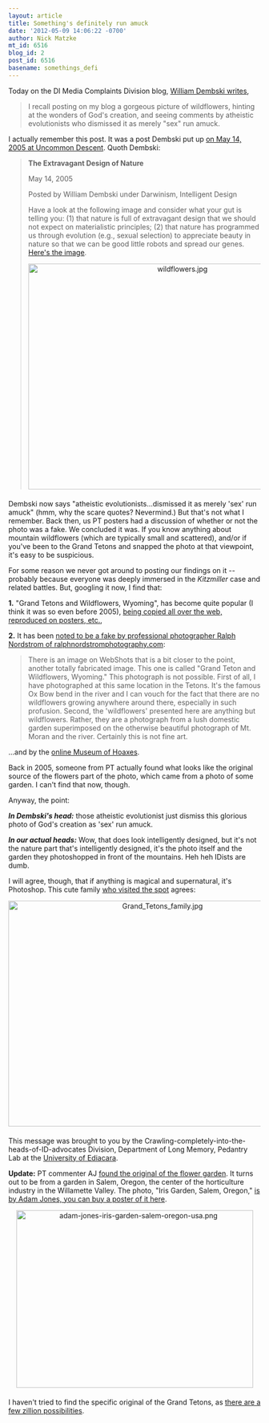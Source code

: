 ```yaml
---
layout: article
title: Something's definitely run amuck
date: '2012-05-09 14:06:22 -0700'
author: Nick Matzke
mt_id: 6516
blog_id: 2
post_id: 6516
basename: somethings_defi
---
```

Today on the DI Media Complaints Division blog, [William Dembski writes](http://www.evolutionnews.org/2012/05/is_darwinism_th059411.html),

> I recall posting on my blog a gorgeous picture of wildflowers, hinting at the wonders of God's creation, and seeing comments by atheistic evolutionists who dismissed it as merely "sex" run amuck.

I actually remember this post.  It was a post Dembski put up [on May 14, 2005 at Uncommon Descent](http://www.uncommondescent.com/intelligent-design/the-extravagant-design-of-nature/). Quoth Dembski:

> **The Extravagant Design of Nature**
> 
> May 14, 2005
> 
> Posted by William Dembski under Darwinism, Intelligent Design 	
> 
> Have a look at the following image and consider what your gut is telling you: (1) that nature is full of extravagant design that we should not expect on materialistic principles; (2) that nature has programmed us through evolution (e.g., sexual selection) to appreciate beauty in nature so that we can be good little robots and spread our genes. [Here's the image](http://www.uncommondescent.com/images/wildflowers.jpg). 
> 
> [<img src="http://pandasthumb.org/assets_c/2012/05/wildflowers-thumb-600x450-1021.jpg" alt="wildflowers.jpg" width="600" height="450" style="text-align: center; display: block; margin: 0 auto 20px;" class="mt-image-center" />](http://pandasthumb.org/assets_c/2012/05/wildflowers-1021.html)

Dembski now says "atheistic evolutionists...dismissed it as merely 'sex' run amuck" (hmm, why the scare quotes? Nevermind.)  But that's not what I remember.  Back then, us PT posters had a discussion of whether or not the photo was a fake.  We concluded it was.  If you know anything about mountain wildflowers (which are typically small and scattered), and/or if you've been to the Grand Tetons and snapped the photo at that viewpoint, it's easy to be suspicious.

For some reason we never got around to posting our findings on it -- probably because everyone was deeply immersed in the _Kitzmiller_ case and related battles.  But, googling it now, I find that:

**1.** "Grand Tetons and Wildflowers, Wyoming", has become quite popular (I think it was so even before 2005), [being copied all over the web, reproduced on posters, etc.](https://www.google.com/search?q=grand+tetons+and+wildflowers,+wyoming&amp;um=1&amp;ie=UTF-8&amp;hl=en&amp;tbm=isch&amp;source=og&amp;sa=N&amp;tab=wi&amp;ei=EsuqT8-XHuGpiQLL3qC3Ag&amp;biw=1500&amp;bih=1127&amp;sei=HcuqT8rQBabKiQKVgtW2Ag), 

**2.** It has been [noted to be a fake by professional photographer Ralph Nordstrom of ralphnordstromphotography.com](http://ralphnordstromphotography.com/wordpress/articles/what-constitutes-a-fine-art-photograph/):

> There is an image on WebShots that is a bit closer to the point, another totally fabricated image.  This one is called "Grand Teton and Wildflowers, Wyoming."  This photograph is not possible.  First of all, I have photographed at this same location in the Tetons.  It's the famous Ox Bow bend in the river and I can vouch for the fact that there are no wildflowers growing anywhere around there, especially in such profusion.  Second, the 'wildflowers' presented here are anything but wildflowers.  Rather, they are a photograph from a lush domestic garden superimposed on the otherwise beautiful photograph of Mt. Moran and the river.  Certainly this is not fine art.

...and by the [online Museum of Hoaxes](http://www.museumofhoaxes.com/hoax/weblog/comments/grand_teton_and_wildflowers).

Back in 2005, someone from PT actually found what looks like the original source of the flowers part of the photo, which came from a photo of some garden.  I can't find that now, though.

Anyway, the point:

**_In Dembski's head:_** those atheistic evolutionist just dismiss this glorious photo of God's creation as 'sex' run amuck.  

**_In our actual heads:_** Wow, that does look intelligently designed, but it's not the nature part that's intelligently designed, it's the photo itself and the garden they photoshopped in front of the mountains.  Heh heh IDists are dumb.

I will agree, though, that if anything is magical and supernatural, it's Photoshop.  This cute family [who visited the spot](https://picasaweb.google.com/lh/photo/okafgnqDYE4lZDe-eIqq6w) agrees:

[<img src="http://pandasthumb.org/assets_c/2012/05/Grand_Tetons_family-thumb-600x450-1024.jpg" alt="Grand_Tetons_family.jpg" width="600" height="450" style="text-align: center; display: block; margin: 0 auto 20px;" class="mt-image-center" />](http://pandasthumb.org/assets_c/2012/05/Grand_Tetons_family-1024.html)

This message was brought to you by the Crawling-completely-into-the-heads-of-ID-advocates Division, Department of Long Memory, Pedantry Lab at the [University of Ediacara](http://www.antievolution.org/features/evohumor/ediacara.html).

**Update:** PT commenter AJ [found the original of the flower garden](http://pandasthumb.org/archives/2012/05/somethings-defi.html#comment-286116).  It turns out to be from a garden in Salem, Oregon, the center of the horticulture industry in the Willamette Valley.  The photo, "Iris Garden, Salem, Oregon," [is by Adam Jones, you can buy a poster of it here](http://www.allposters.com/-sp/Iris-Garden-Salem-Oregon-USA-Posters_i3741179_.htm.).

[<img src="http://pandasthumb.org/assets_c/2012/05/adam-jones-iris-garden-salem-oregon-usa-thumb-473x354-1027.png" alt="adam-jones-iris-garden-salem-oregon-usa.png" width="473" height="354" style="text-align: center; display: block; margin: 0 auto 20px;" class="mt-image-center" />](http://pandasthumb.org/images/adam-jones-iris-garden-salem-oregon-usa.png)

I haven't tried to find the specific original of the Grand Tetons, as [there are a few zillion possibilities](https://www.google.com/search?q=grand+teton+oxbow&amp;um=1&amp;ie=UTF-8&amp;hl=en&amp;tbm=isch&amp;source=og&amp;sa=N&amp;tab=wi&amp;ei=hQ2sT7GoIKSriQLgoqFw&amp;biw=1500&amp;bih=1127&amp;sei=kA2sT6LgBOOViAKftbnzCA#um=1&amp;hl=en&amp;tbm=isch&amp;sa=1&amp;q=grand+teton+from+oxbow+bend&amp;oq=grand+teton+from+oxbow+bend&amp;aq=f&amp;aqi=&amp;aql=&amp;gs_l=img.3...115965.118572.0.118644.17.7.0.9.0.0.114.496.6j1.7.0...0.0.BKTug58bknU&amp;pbx=1&amp;bav=on.2,or.r_gc.r_pw.r_cp.r_qf.,cf.osb&amp;fp=624a5685b9717c3e&amp;biw=1500&amp;bih=1127).
